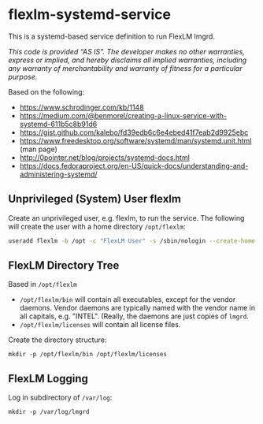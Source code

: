 # flexlm-systemd-service
This is a systemd-based service definition to run FlexLM lmgrd.

_This code is provided “AS IS”. The developer makes no other warranties, express or implied, 
and hereby disclaims all implied warranties, including any warranty of merchantability and 
warranty of fitness for a particular purpose._

Based on the following:
* https://www.schrodinger.com/kb/1148
* https://medium.com/@benmorel/creating-a-linux-service-with-systemd-611b5c8b91d6
* https://gist.github.com/kalebo/fd39edb6c6e4ebed41f7eab2d9925ebc
* https://www.freedesktop.org/software/systemd/man/systemd.unit.html (man page)
* http://0pointer.net/blog/projects/systemd-docs.html
* https://docs.fedoraproject.org/en-US/quick-docs/understanding-and-administering-systemd/

## Unprivileged (System) User flexlm
Create an unprivileged user, e.g. flexlm, to run the service. The following will create the user
with a home directory `/opt/flexlm`:
```bash
useradd flexlm -b /opt -c "FlexLM User" -s /sbin/nologin --create-home --system 
```

## FlexLM Directory Tree
Based in `/opt/flexlm`
* `/opt/flexlm/bin` will contain all executables, except for the vendor daemons. Vendor
daemons are typically named with the vendor name in all capitals, e.g. "INTEL". (Really,
the daemons are just copies of `lmgrd`.
* `/opt/flexlm/licenses` will contain all license files.

Create the directory structure:
```
mkdir -p /opt/flexlm/bin /opt/flexlm/licenses
```

## FlexLM Logging
Log in subdirectory of `/var/log`:
```
mkdir -p /var/log/lmgrd
```
